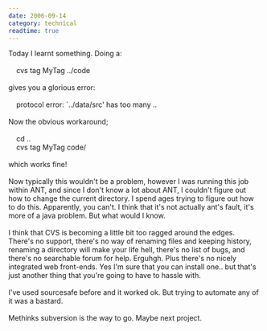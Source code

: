 ```yaml
---
date: 2006-09-14
category: technical
readtime: true
---
```

Today I learnt something. Doing a:<br /><br />&nbsp;&nbsp;&nbsp;&nbsp;cvs tag MyTag ../code<br /><br />gives you a glorious error:<br /><br />&nbsp;&nbsp;&nbsp;&nbsp;protocol error: `../data/src' has too many ..<br /><br />Now the obvious workaround;<br /><br />&nbsp;&nbsp;&nbsp;&nbsp;cd ..<br />&nbsp;&nbsp;&nbsp;&nbsp;cvs tag MyTag code/<br /><br />which works fine!<br /><br />Now typically this wouldn't be a problem, however I was running this job within ANT, and since I don't know a lot about ANT, I couldn't figure out how to change the current directory. I spend ages trying to figure out how to do this. Apparently, you can't. I think that it's not actually ant's fault, it's more of a java problem. But what would I know.<br /><br />I think that CVS is becoming a little bit too ragged around the edges. There's no support, there's no way of renaming files and keeping history, renaming a directory will make your life hell, there's no list of bugs, and there's no searchable forum for help. Erguhgh. Plus there's no nicely integrated web front-ends. Yes I'm sure that you can install one.. but that's just another thing that you're going to have to hassle with.<br /><br />I've used sourcesafe before and it worked ok. But trying to automate any of it was a bastard.<br /><br />Methinks subversion is the way to go. Maybe next project.<br />